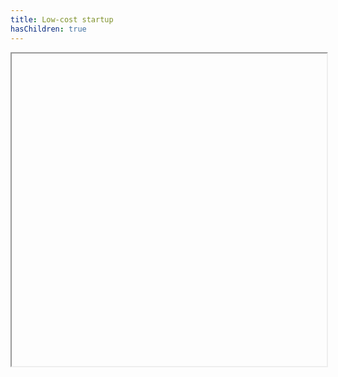 ```yaml
---
title: Low-cost startup
hasChildren: true
---
```

<iframe width="100%" height="500" data-src="/2020/03/22/free-online-tools"></iframe>